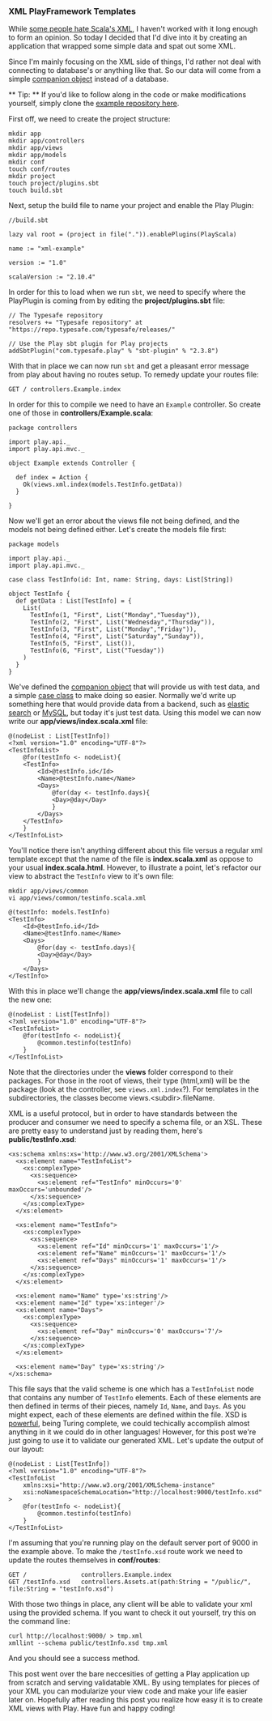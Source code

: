 ### XML PlayFramework Templates

While [some people hate Scala's XML], I haven't worked with it long enough 
to form an opinion. So today I decided that I'd dive into it by creating 
an application that wrapped some simple data and spat out some XML.

Since I'm mainly focusing on the XML side of things, I'd rather not deal 
with connecting to database's or anything like that. So our data will come 
from a simple [companion object] instead of a database. 

** Tip: ** If you'd like to follow along in the code or make modifications yourself, 
simply clone the [example repository here].

First off, we need to create the project structure:

	mkdir app
	mkdir app/controllers
	mkdir app/views
	mkdir app/models
	mkdir conf
	touch conf/routes
	mkdir project
	touch project/plugins.sbt
	touch build.sbt

Next, setup the build file to name your project and enable the Play Plugin:

	//build.sbt

	lazy val root = (project in file(".")).enablePlugins(PlayScala)
	
	name := "xml-example"
	
	version := "1.0"
	
	scalaVersion := "2.10.4"

In order for this to load when we run `sbt`, we need to specify where the 
PlayPlugin is coming from by editing the **project/plugins.sbt** file:

	// The Typesafe repository
	resolvers += "Typesafe repository" at "https://repo.typesafe.com/typesafe/releases/"
	
	// Use the Play sbt plugin for Play projects
	addSbtPlugin("com.typesafe.play" % "sbt-plugin" % "2.3.8")

With that in place we can now run `sbt` and get a pleasant error message 
from play about having no routes setup. To remedy update your routes file:

	GET / controllers.Example.index

In order for this to compile we need to have an `Example` controller. So 
create one of those in **controllers/Example.scala**:


	package controllers
	
	import play.api._
	import play.api.mvc._
	
	object Example extends Controller {
	
	  def index = Action {
	    Ok(views.xml.index(models.TestInfo.getData))
	  }
	
	}

Now we'll get an error about the views file not being defined, and the 
models not being defined either. Let's create the models file first:


	package models
	
	import play.api._
	import play.api.mvc._
	
	case class TestInfo(id: Int, name: String, days: List[String])
	
	object TestInfo {
	  def getData : List[TestInfo] = {
	    List(
	      TestInfo(1, "First", List("Monday","Tuesday")),
	      TestInfo(2, "First", List("Wednesday","Thursday")),
	      TestInfo(3, "First", List("Monday","Friday")),
	      TestInfo(4, "First", List("Saturday","Sunday")),
	      TestInfo(5, "First", List()),
	      TestInfo(6, "First", List("Tuesday"))
	    )
	  }
	}

We've defined the [companion object] that will provide us with test data, 
and a simple [case class] to make doing so easier. Normally we'd write up 
something here that would provide data from a backend, such as [elastic 
search] or [MySQL], but today it's just test data. Using this model we 
can now write our **app/views/index.scala.xml** file:


	@(nodeList : List[TestInfo])
	<?xml version="1.0" encoding="UTF-8"?>
	<TestInfoList>
	    @for(testInfo <- nodeList){
	    <TestInfo>
	        <Id>@testInfo.id</Id>
	        <Name>@testInfo.name</Name>
	        <Days>
	            @for(day <- testInfo.days){
	            <Day>@day</Day>
	            }
	        </Days>
	    </TestInfo>
	    } 
	</TestInfoList>

You'll notice there isn't anything different about this file versus a regular
xml template except that the name of the file is **index.scala.xml** as oppose 
to your usual **index.scala.html**. However, to illustrate a point, let's 
refactor our view to abstract the `TestInfo` view to it's own file:

	mkdir app/views/common
	vi app/views/common/testinfo.scala.xml

	@(testInfo: models.TestInfo)
	<TestInfo>
	    <Id>@testInfo.id</Id>
	    <Name>@testInfo.name</Name>
	    <Days>
	        @for(day <- testInfo.days){
	        <Day>@day</Day>
	        }   
	    </Days>
	</TestInfo>

With this in place we'll change the **app/views/index.scala.xml** file to 
call the new one:

	@(nodeList : List[TestInfo])
	<?xml version="1.0" encoding="UTF-8"?>
	<TestInfoList>
	    @for(testInfo <- nodeList){
	    	@common.testinfo(testInfo)
	    } 
	</TestInfoList>

Note that the directories under the **views** folder correspond to their 
packages. For those in the root of views, their type (html,xml) will be the 
package (look at the controller, see `views.xml.index`?). For templates in 
the subdirectories, the classes become views.&lt;subdir&gt;.fileName.

XML is a useful protocol, but in order to have standards between the producer 
and consumer we need to specify a schema file, or an XSL. These are pretty easy 
to understand just by reading them, here's **public/testInfo.xsd**:

	<xs:schema xmlns:xs='http://www.w3.org/2001/XMLSchema'>
	  <xs:element name="TestInfoList">
	    <xs:complexType>
	      <xs:sequence>
	        <xs:element ref="TestInfo" minOccurs='0' maxOccurs='unbounded'/>
	      </xs:sequence>
	    </xs:complexType>
	  </xs:element>

	  <xs:element name="TestInfo">
	    <xs:complexType>
	      <xs:sequence>
	        <xs:element ref="Id" minOccurs='1' maxOccurs='1'/>
	        <xs:element ref="Name" minOccurs='1' maxOccurs='1'/>
	        <xs:element ref="Days" minOccurs='1' maxOccurs='1'/>
	      </xs:sequence>
	    </xs:complexType>
	  </xs:element>

	  <xs:element name="Name" type='xs:string'/>
	  <xs:element name="Id" type='xs:integer'/>
	  <xs:element name="Days">
	    <xs:complexType>
	      <xs:sequence>
	        <xs:element ref="Day" minOccurs='0' maxOccurs='7'/>
	      </xs:sequence>
	    </xs:complexType>
	  </xs:element>

	  <xs:element name="Day" type='xs:string'/>
	</xs:schema>

This file says that the valid scheme is one which has a `TestInfoList` node 
that contains any number of `TestInfo` elements. Each of these elements are 
then defined in terms of their pieces, namely `Id`, `Name`, and `Days`. As 
you might expect, each of these elements are defined within the file. XSD 
is [powerful], being Turing complete, we could techically accomplish almost 
anything in it we could do in other languages! However, for this post we're 
just going to use it to validate our generated XML. Let's update the output 
of our layout:

	
	@(nodeList : List[TestInfo])
	<?xml version="1.0" encoding="UTF-8"?>
	<TestInfoList 
	    xmlns:xsi="http://www.w3.org/2001/XMLSchema-instance"
	    xsi:noNamespaceSchemaLocation="http://localhost:9000/testInfo.xsd"
	>
	    @for(testInfo <- nodeList){
	        @common.testinfo(testInfo)
	    }
	</TestInfoList>

I'm assuming that you're running play on the default server port of 9000 
in the example above. To make the `/testInfo.xsd` route work we need to 
update the routes themselves in **conf/routes**: 

	GET /				controllers.Example.index
	GET /testInfo.xsd 	controllers.Assets.at(path:String = "/public/", file:String = "testInfo.xsd")

With those two things in place, any client will be able to validate your 
xml using the provided schema. If you want to check it out yourself, try 
this on the command line:

	curl http://localhost:9000/ > tmp.xml
	xmllint --schema public/testInfo.xsd tmp.xml

And you should see a success method.

This post went over the bare neccesities of getting a Play application up 
from scratch and serving validatable XML. By using templates for pieces 
of your XML you can modularize your view code and make your life easier 
later on. Hopefully after reading this post you realize how easy it is 
to create XML views with Play. Have fun and happy coding!

[some people hate Scala's XML]:http://anti-xml.org/
[companion object]:http://tutorials.jenkov.com/scala/singleton-and-companion-objects.html
[example repository here]:https://github.com/EdgeCaseBerg/scala-xml-example
[case class]:http://www.scala-lang.org/old/node/107
[elastic search]:https://www.elastic.co
[MySQL]:http://alvinalexander.com/scala/scala-jdbc-connection-mysql-sql-select-example
[powerful]:https://en.wikipedia.org/wiki/XSLT